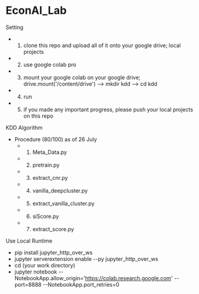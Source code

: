 # EconAI_Lab

Setting
- 1. clone this repo and upload all of it onto your google drive; local projects
- 2. use google colab pro
- 3. mount your google colab on your google drive; drive.mount('/content/drive') --> mkdir kdd --> cd kdd
- 4. run
- 5. if you made any important progress, please push your local projects on this repo

KDD Algorithm 
- Procedure (80/100) as of 26 July
  - 1) Meta_Data.py 
  - 2) pretrain.py
  - 3) extract_cnr.py
  - 4) vanilla_deepcluster.py
  - 5) extract_vanilla_cluster.py
  - 6) siScore.py
  - 7) extract_score.py

Use Local Runtime
- pip install jupyter_http_over_ws
- jupyter serverextension enable --py jupyter_http_over_ws
- cd (your work directory)
- jupyter notebook --NotebookApp.allow_origin='https://colab.research.google.com' --port=8888 --NotebookApp.port_retries=0
